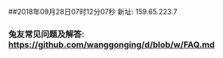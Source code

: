 ##2018年09月28日07时12分07秒 新址: 159.65.223.7
### 兔友常见问题及解答: https://github.com/wanggonging/d/blob/w/FAQ.md

